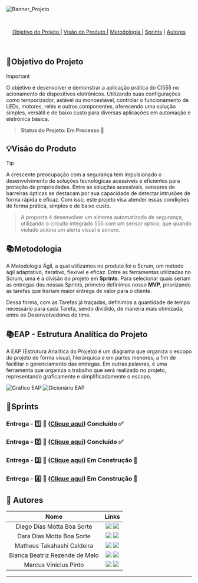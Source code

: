 
![Banner_Projeto](https://github.com/user-attachments/assets/87814961-9bb5-4016-9a78-d5f31ac8c411)


<br>
 
<p align="center">
  <a href="#objetivo">Objetivo do Projeto </a>  |
  <a href="#visão">Visão do Produto </a>  |
  <a href="#metodologia">Metodologia </a>  |
  <a href="#sprints">Sprints</a>  |
  <a href="#autores">Autores</a>  
</p>

</br>

<span id="objetivo">
  
## 📌Objetivo do Projeto
> [!IMPORTANT]
>  O objetivo é desenvolver e demonstrar a aplicação prática do CI555 no acionamento de dispositivos eletrônicos. Utilizando suas configurações como temporizador, astável ou monoestável, controlar o funcionamento de LEDs, motores, relés e outros componentes, oferecendo uma solução simples, versátil e de baixo custo para diversas aplicações em automação e eletrônica básica.


> **Status do Projeto: Em Processo 🚧**


<span id="visão">
  
## 💡Visão do Produto
> [!TIP]
> A crescente preocupação com a segurança tem impulsionado o desenvolvimento de soluções tecnológicas acessíveis e eficientes para proteção de propriedades. Entre as soluções acessíveis, sensores de barreiras ópticas se destacam por sua capacidade de detectar intrusões de forma rápida e eficaz. Com isso, este projeto visa atender essas condições de forma prática, simples e de baixo custo.

> A proposta é desenvolver um sistema automatizado de segurança, utilizando o circuito integrado 555 com um sensor óptico, que quando violado aciona um alerta visual e sonoro.

<span id="metodologia">
  
## 📚Metodologia
A Metodologia Ágil, a qual utilizamos no produto foi o Scrum, um método ágil adaptativo, iterativo, flexível e eficaz. Entre as ferramentas utilizadas no Scrum, uma é a divisão do projeto em **Sprints**. Para selecionar quais seriam as entregas das nossas Sprints, primeiro definimos nosso **MVP**, priorizando as tarefas que trariam maior entrega de valor para o cliente. 

Dessa forma, com as Tarefas já traçadas, definimos a quantidade de tempo necessário para cada Tarefa, sendo dividido, de maneira mais otimizada, entre os Desenvolvedores do time.

## 📚EAP - Estrutura Analítica do Projeto
A EAP (Estrutura Analítica do Projeto) é um diagrama que organiza o escopo do projeto de forma visual, hierárquica e em partes menores, a fim de facilitar o gerenciamento das entregas. Em outras palavras, é uma ferramenta que organiza o trabalho que será realizado no projeto, representando graficamente e simplificadamente o escopo.

![Gráfico EAP](https://github.com/user-attachments/assets/a668a69c-2e3d-458a-8528-bb619329b6ac)
![Dicionário EAP](https://github.com/user-attachments/assets/d6078959-5fa0-4a35-9e82-d8dd5545aee3)

<span id="sprints">

## 📅Sprints 

### Entrega - 1️⃣ 🎯 ([Clique aqui](https://github.com/MavPro-tech/Sensor_2025-01/tree/sprint_01))  Concluído ✅
### Entrega - 2️⃣ 🎯 ([Clique aqui](https://github.com/MavPro-tech/Sensor_2025-01/tree/sprint_02))  Concluído ✅
### Entrega - 3️⃣ 🎯 ([Clique aqui](https://github.com/MavPro-tech/Sensor_2025-01/tree/sprint_03))  Em Construção 🚧
### Entrega - 4️⃣ 🎯 ([Clique aqui](https://github.com/MavPro-tech/Sensor_2025-01/tree/sprint_04))  Em Construção 🚧


<span id="autores">
  
## 👥 Autores
|      Nome      |                           Links                            | 
| :--------------: | :----------------------------------------------------------: | 
| Diego Dias Motta Boa Sorte  | <a href="mailto:diego.sorte@fatec.sp.gov.br"><img src="https://img.shields.io/badge/Email-D14836?style=for-the-badge&logo=gmail&logoColor=white"></a> <a href="https://www.linkedin.com/in/diegoboasorte"><img src="https://img.shields.io/badge/LinkedIn-0077B5?style=for-the-badge&logo=linkedin&logoColor=white"></a> | 
| Dara Dias Motta Boa Sorte  | <a href="mailto:dara.sorte@fatec.sp.gov.br"><img src="https://img.shields.io/badge/Email-D14836?style=for-the-badge&logo=gmail&logoColor=white"></a> <a link ><img src="https://img.shields.io/badge/LinkedIn-0077B5?style=for-the-badge&logo=linkedin&logoColor=white"></a> | 
| Matheus Takahashi Caldeira  | <a href="mailto:matheus.caldeira6@fatec.sp.gov.br"><img src="https://img.shields.io/badge/Email-D14836?style=for-the-badge&logo=gmail&logoColor=white"></a> <a link ><img src="https://img.shields.io/badge/LinkedIn-0077B5?style=for-the-badge&logo=linkedin&logoColor=white"></a> | 
| Bianca Beatriz Rezende de Melo  | <a href="mailto:bianca.melo2@fatec.sp.gov.br"><img src="https://img.shields.io/badge/Email-D14836?style=for-the-badge&logo=gmail&logoColor=white"></a> <a link ><img src="https://img.shields.io/badge/LinkedIn-0077B5?style=for-the-badge&logo=linkedin&logoColor=white"></a> | 
| Marcus Vinicius Pinto  | <a href="mailto:marcus.vinicius@fatec.sp.gov.br"><img src="https://img.shields.io/badge/Email-D14836?style=for-the-badge&logo=gmail&logoColor=white"></a> <a link ><img src="https://img.shields.io/badge/LinkedIn-0077B5?style=for-the-badge&logo=linkedin&logoColor=white"></a> | 

---
